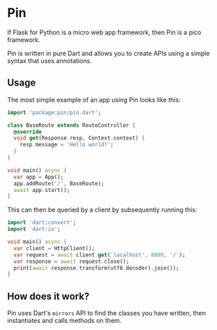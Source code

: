 # Pin

If Flask for Python is a micro web app framework, then Pin is a pico framework.

Pin is written in pure Dart and allows you to create APIs using a simple syntax that uses annotations.

## Usage

The most simple example of an app using Pin looks like this:

```dart
import 'package:pin/pin.dart';

class BaseRoute extends RouteController {
  @override
  void get(Response resp, Context context) {
    resp.message = 'Hello world!';
  }
}

void main() async {
  var app = App();
  app.addRoute('/', BaseRoute);
  await app.start();
}
```

This can then be queried by a client by subsequently running this:

```dart
import 'dart:convert';
import 'dart:io';

void main() async {
  var client = HttpClient();
  var request = await client.get('localhost', 8080, '/');
  var response = await request.close();
  print(await response.transform(utf8.decoder).join());
}
```

## How does it work?

Pin uses Dart's `mirrors` API to find the classes you have written, then  instantiates and calls methods on them.
